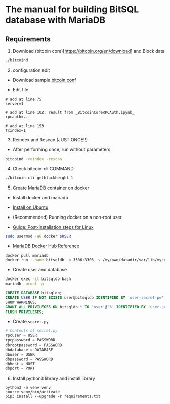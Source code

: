 # The manual for building BitSQL database with MariaDB

## Requirements

1. Download (bitcoin core)[https://bitcoin.org/en/download] and Block data

```bash
./bitcoind
```

2. configuration edit

- Download sample [bitcoin.conf](https://github.com/bitcoin/bitcoin/blob/master/share/examples/bitcoin.conf)

- Edit file

```
# add at line 75
server=1
    
# add at line 102: result from _BitcoinCoreRPCAuth.ipynb_
rpcauth=...

# add at line 153
txindex=1
```

3. Reindex and Rescan (JUST ONCE!!)

- After performing once, run without parameters

```bash
bitcoind -reindex -rescan
```

4. Check bitcoin-cli COMMAND

```bash
./bitcoin-cli getblockheight 1
```

5. Create MariaDB container on docker

- Install docker and mariadb

- [Install on Ubuntu](https://docs.docker.com/engine/install/ubuntu/)

- (Recommended) Running docker on a non-root user

- [Guide: Post-installation steps for Linux](https://docs.docker.com/engine/install/linux-postinstall/)

```bash
sudo usermod -aG docker $USER
```

- [MariaDB Docker Hub Reference](https://hub.docker.com/_/mariadb)

```bash
docker pull mariadb
docker run --name bitsqldb -p 3306:3306 -v /my/own/datadir/var/lib/mysql:/var/lib/mysql -e MARIADB_ROOT_PASSWORD=my-secret-pw -d mariadb:latest
```

- Create user and database

```bash
docker exec -it bitsqldb bash
mariadb -uroot -p
```

```sql
CREATE DATABASE bitsqldb;
CREATE USER IF NOT EXISTS user@bitsqldb IDENTIFIED BY 'user-secret-pw';
SHOW WARNINGS;
GRANT ALL PRIVILEGES ON bitsqldb.* TO 'user'@'%' IDENTIFIED BY 'user-secret-pw';
FLUSH PRIVILEGES;
```

- Create `secret.py`

```python
# Contents of secret.py
rpcuser = USER
rpcpassword = PASSWORD
dbrootpassword = PASSWORD
dbdatabase = DATABASE
dbuser = USER
dbpassword = PASSWORD
dbhost = HOST
dbport = PORT
```

6. Install python3 library and install library

```
python3 -m venv venv
source venv/bin/activate
pip3 install --upgrade -r requirements.txt
```

